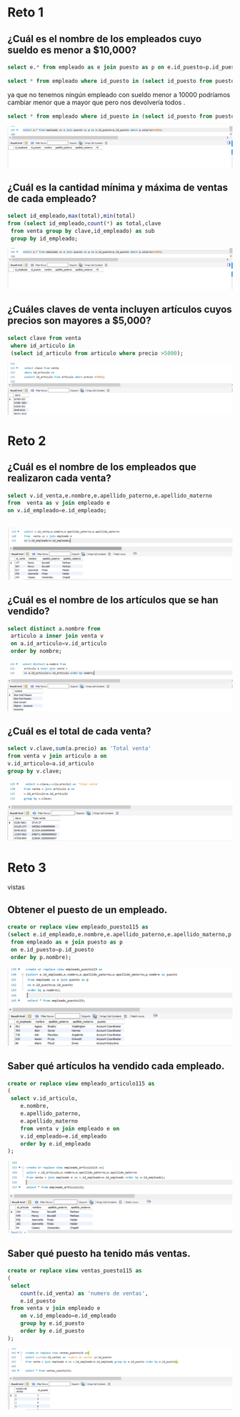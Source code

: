 # Reto 1

## ¿Cuál es el nombre de los empleados cuyo sueldo es menor a $10,000?

```sql
select e.* from empleado as e join puesto as p on e.id_puesto=p.id_puesto where p.salario<10000;
```



``` sql
select * from empleado where id_puesto in (select id_puesto from puesto where salario<10000);
```

ya que no tenemos ningún empleado con sueldo menor a 10000 podríamos cambiar menor que a mayor que pero nos devolvería todos .

```sql
select * from empleado where id_puesto in (select id_puesto from puesto where salario>10000);
```

![imgen consulta](img/r1-1.png)

## ¿Cuál es la cantidad mínima y máxima de ventas de cada empleado?

``` sql
select id_empleado,max(total),min(total) 
from (select id_empleado,count(*) as total,clave
 from venta group by clave,id_empleado) as sub
 group by id_empleado;
```

![reto1 ejercicio 2](img/r1-2.png)

## ¿Cuáles claves de venta incluyen artículos cuyos precios son mayores a $5,000?

``` sql
select clave from venta
 where id_articulo in 
 (select id_articulo from articulo where precio >5000);
```

![](img/r1-3.png)

# Reto 2

## ¿Cuál es el nombre de los empleados que realizaron cada venta?

```sql
select v.id_venta,e.nombre,e.apellido_paterno,e.apellido_materno
from  venta as v join empleado e 
on v.id_empleado=e.id_empleado;
 
```

![](img/r2-1.png)

## ¿Cuál es el nombre de los artículos que se han vendido?

```sql
select distinct a.nombre from
 articulo a inner join venta v
 on a.id_articulo=v.id_articulo 
 order by nombre;
```

![](img/r2-2.png)

## ¿Cuál es el total de cada venta?

```sql
select v.clave,sum(a.precio) as 'Total venta'
from venta v join articulo a on
v.id_articulo=a.id_articulo 
group by v.clave;
```

![](img/r2-3.png)

# Reto 3

vistas

## Obtener el puesto de un empleado.

```sql
create or replace view empleado_puesto115 as 
(select e.id_empleado,e.nombre,e.apellido_paterno,e.apellido_materno,p.nombre as puesto 
 from empleado as e join puesto as p 
 on e.id_puesto=p.id_puesto 
 order by p.nombre);
```



![](img/r3-1.png)

## Saber qué artículos ha vendido cada empleado.

```sql
create or replace view empleado_articulo115 as
(
 select v.id_articulo,
    e.nombre,
    e.apellido_paterno,
    e.apellido_materno 
    from venta v join empleado e on
    v.id_empleado=e.id_empleado 
    order by e.id_empleado
);
```

![](img/r3-2.png)

## Saber qué puesto ha tenido más ventas.

```sql
create or replace view ventas_puesto115 as
(
 select 
    count(v.id_venta) as 'numero de ventas',
    e.id_puesto 
 from venta v join empleado e 
    on v.id_empleado=e.id_empleado 
    group by e.id_puesto 
    order by e.id_puesto
);
```

![](img/r3-3.png)

